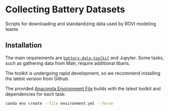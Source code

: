 # Collecting Battery Datasets

Scripts for downloading and standardizing data used by ROVI modeling teams

## Installation

The main requirements are [`battery-data-toolkit`](https://github.com/ROVI-org/battery-data-toolkit) and Jupyter.
Some tasks, such as gathering data from Matr, require additional libaris.

The toolkit is undergoing rapid development, so we recommend installing the latest version from Github.

The provided [Anaconda Environment File](./environment.yml) builds with the latest toolkit and dependencies for each task:

```bash
conda env create --file environment.yml --force
```
